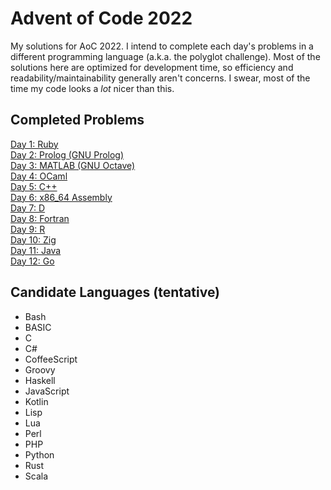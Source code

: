 # Advent of Code 2022

My solutions for AoC 2022. I intend to complete each day's problems in a different programming language (a.k.a. the
polyglot challenge). Most of the solutions here are optimized for development time, so efficiency and
readability/maintainability generally aren't concerns. I swear, most of the time my code looks a _lot_ nicer than this.

## Completed Problems

[Day 1: Ruby](./day1_ruby)  
[Day 2: Prolog (GNU Prolog)](./day2_prolog)  
[Day 3: MATLAB (GNU Octave)](./day3_octave)  
[Day 4: OCaml](./day4_ocaml)  
[Day 5: C++](./day5_cpp)  
[Day 6: x86_64 Assembly](./day6_x86)  
[Day 7: D](./day7_d)  
[Day 8: Fortran](./day8_fortran)  
[Day 9: R](./day9_r)  
[Day 10: Zig](./day10_zig)  
[Day 11: Java](./day11_java)  
[Day 12: Go](./day12_go)

## Candidate Languages (tentative)

- Bash
- BASIC
- C
- C#
- CoffeeScript
- Groovy
- Haskell
- JavaScript
- Kotlin
- Lisp
- Lua
- Perl
- PHP
- Python
- Rust
- Scala
